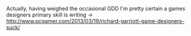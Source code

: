 Actually, having weighed the occasional GDD I'm pretty certain a games designers primary skill is writing -&gt; http://www.pcgamer.com/2013/03/19/richard-garriott-game-designers-suck/